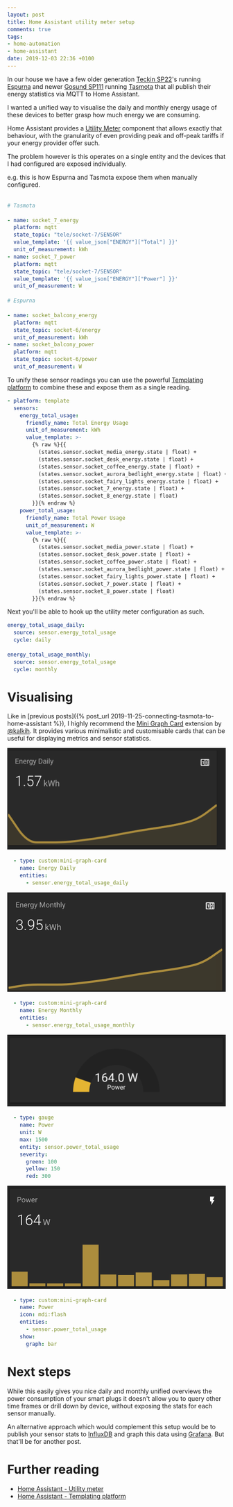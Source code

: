 ```yaml
---
layout: post
title: Home Assistant utility meter setup
comments: true
tags:
- home-automation
- home-assistant
date: 2019-12-03 22:36 +0100
---
```

In our house we have a few older generation [Teckin SP22][6]'s running [Espurna][4] and newer [Gosund SP111][5] running [Tasmota][3] that all publish their energy statistics via MQTT to Home Assistant. 

I wanted a unified way to visualise the daily and monthly energy usage of these devices to better grasp how much energy we are consuming.

Home Assistant provides a [Utility Meter][0] component that allows exactly that behaviour, with the granularity of even providing peak and off-peak tariffs if your energy provider offer such.

The problem however is this operates on a single entity and the devices that I had configured are exposed individually.

e.g. this is how Espurna and Tasmota expose them when manually configured.

```yaml

# Tasmota

- name: socket_7_energy
  platform: mqtt
  state_topic: "tele/socket-7/SENSOR"
  value_template: '{{ value_json["ENERGY"]["Total"] }}'
  unit_of_measurement: kWh
- name: socket_7_power
  platform: mqtt
  state_topic: "tele/socket-7/SENSOR"
  value_template: '{{ value_json["ENERGY"]["Power"] }}'
  unit_of_measurement: W

# Espurna

- name: socket_balcony_energy
  platform: mqtt
  state_topic: socket-6/energy
  unit_of_measurement: kWh
- name: socket_balcony_power
  platform: mqtt
  state_topic: socket-6/power
  unit_of_measurement: W

```

To unify these sensor readings you can use the powerful [Templating platform][7] to combine these and expose them as a single reading.

```yaml
- platform: template
  sensors: 
    energy_total_usage:
      friendly_name: Total Energy Usage
      unit_of_measurement: kWh
      value_template: >-  
        {% raw %}{{ 
          (states.sensor.socket_media_energy.state | float) +
          (states.sensor.socket_desk_energy.state | float) +
          (states.sensor.socket_coffee_energy.state | float) +
          (states.sensor.socket_aurora_bedlight_energy.state | float) +
          (states.sensor.socket_fairy_lights_energy.state | float) +
          (states.sensor.socket_7_energy.state | float) +
          (states.sensor.socket_8_energy.state | float)
        }}{% endraw %}
    power_total_usage:
      friendly_name: Total Power Usage
      unit_of_measurement: W
      value_template: >-  
        {% raw %}{{ 
          (states.sensor.socket_media_power.state | float) +
          (states.sensor.socket_desk_power.state | float) +
          (states.sensor.socket_coffee_power.state | float) +
          (states.sensor.socket_aurora_bedlight_power.state | float) +
          (states.sensor.socket_fairy_lights_power.state | float) +
          (states.sensor.socket_7_power.state | float) +
          (states.sensor.socket_8_power.state | float)
        }}{% endraw %}
```

Next you'll be able to hook up the utility meter configuration as such.


```yaml
energy_total_usage_daily:
  source: sensor.energy_total_usage
  cycle: daily

energy_total_usage_monthly:
  source: sensor.energy_total_usage
  cycle: monthly
```

# Visualising

Like in [previous posts]({% post_url 2019-11-25-connecting-tasmota-to-home-assistant %}), I highly recommend the [Mini Graph Card][8] extension by [@kalkih][9]. It provides various minimalistic and customisable cards that can be useful for displaying metrics and sensor statistics. 

![Energy Daily](/assets/img/posts/lovelace-energy-daily.png)

```yaml
  - type: custom:mini-graph-card
    name: Energy Daily
    entities:
      - sensor.energy_total_usage_daily

```

![Energy Monthly](/assets/img/posts/lovelace-energy-monthly.png)

```yaml
  - type: custom:mini-graph-card
    name: Energy Monthly
    entities:
      - sensor.energy_total_usage_monthly

```

![Power Gauge](/assets/img/posts/lovelace-power-gauge.png)

```yaml
  - type: gauge
    name: Power
    unit: W
    max: 1500
    entity: sensor.power_total_usage
    severity:
      green: 100
      yellow: 150
      red: 300
```

![Power Graph](/assets/img/posts/lovelace-power-graph.png)

```yaml
  - type: custom:mini-graph-card
    name: Power
    icon: mdi:flash
    entities: 
      - sensor.power_total_usage
    show:
      graph: bar
```

# Next steps

While this easily gives you nice daily and monthly unified overviews the power consumption of your smart plugs it doesn't allow you to query other time frames or drill down by device, without exposing the stats for each sensor manually. 

An alternative approach which would complement this setup would be to publish your sensor stats to [InfluxDB][1] and graph this data using [Grafana][2]. But that'll be for another post.

# Further reading

- [Home Assistant - Utility meter][0]
- [Home Assistant - Templating platform][7]

[0]: https://www.home-assistant.io/integrations/utility_meter/
[1]: https://www.influxdata.com/
[2]: https://grafana.com/
[3]: https://github.com/arendst/Tasmota/
[4]: https://github.com/xoseperez/espurna
[5]: https://www.amazon.de/exec/obidos/ASIN/B07PRF28SR/hexagon05-21/
[6]: https://www.amazon.de/exec/obidos/ASIN/B07CDCYLQ6/hexagon05-21/
[7]: https://www.home-assistant.io/integrations/template/
[8]: https://github.com/kalkih/mini-graph-card
[9]: https://github.com/kalkih
[10]: https://github.com/kalkih/mini-graph-card#install